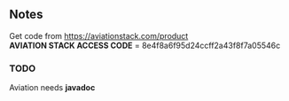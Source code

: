 ## Notes

Get code from https://aviationstack.com/product  
**AVIATION STACK ACCESS CODE** = 8e4f8a6f95d24ccff2a43f8f7a05546c

### TODO

Aviation needs **javadoc**
